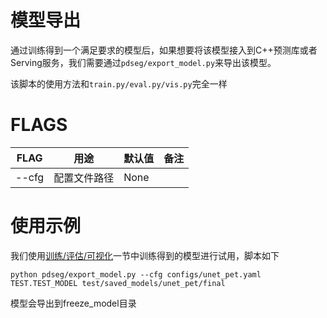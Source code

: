 # 模型导出

通过训练得到一个满足要求的模型后，如果想要将该模型接入到C++预测库或者Serving服务，我们需要通过`pdseg/export_model.py`来导出该模型。

该脚本的使用方法和`train.py/eval.py/vis.py`完全一样

# FLAGS

|FLAG|用途|默认值|备注|
|-|-|-|-|
|--cfg|配置文件路径|None||

# 使用示例

我们使用[训练/评估/可视化](./usage.md)一节中训练得到的模型进行试用，脚本如下

```shell
python pdseg/export_model.py --cfg configs/unet_pet.yaml TEST.TEST_MODEL test/saved_models/unet_pet/final
```

模型会导出到freeze_model目录
